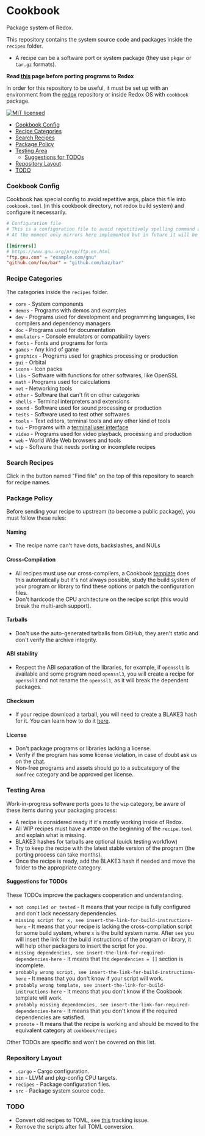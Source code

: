 # Cookbook

Package system of Redox.

This repository contains the system source code and packages inside the `recipes` folder.

- A recipe can be a software port or system package (they use `pkgar` or `tar.gz` formats).

**Read [this](https://doc.redox-os.org/book/porting-applications.html) page before porting programs to Redox**

In order for this repository to be useful, it must be set up with an environment
from the [redox](https://gitlab.redox-os.org/redox-os/redox) repository or inside Redox OS with `cookbook` package.

[![MIT licensed](https://img.shields.io/badge/license-MIT-blue.svg)](./LICENSE)

- [Cookbook Config](#cookbook-config)
- [Recipe Categories](#recipe-categories)
- [Search Recipes](#search-recipes)
- [Package Policy](#package-policy)
- [Testing Area](#testing-area)
    - [Suggestions for TODOs](#suggestions-for-todos)
- [Repository Layout](#repository-layout)
- [TODO](#todo)

### Cookbook Config

Cookbook has special config to avoid repetitive args, place this file into `cookbook.toml` (in this cookbook directory, not redox build system) and configure it necessarily.

```toml
# Configuration file
# This is a configuration file to avoid repetitively spelling command args.
# At the moment only mirrors here implemented but in future it will be expanded when scripts are rusted

[[mirrors]]
# https://www.gnu.org/prep/ftp.en.html
"ftp.gnu.com" = "example.com/gnu"
"github.com/foo/bar" = "github.com/baz/bar" 
```

### Recipe Categories

The categories inside the `recipes` folder.

- `core` - System components
- `demos` - Programs with demos and examples
- `dev` - Programs used for development and programming languages, like compilers and dependency managers
- `doc` - Programs used for documentation
- `emulators` - Console emulators or compatibility layers
- `fonts` - Fonts and programs for fonts
- `games` - Any kind of game
- `graphics` - Programs used for graphics processing or production
- `gui` - Orbital
- `icons` - Icon packs
- `libs` - Software with functions for other softwares, like OpenSSL
- `math` - Programs used for calculations
- `net` - Networking tools
- `other` - Software that can't fit on other categories
- `shells` - Terminal interpreters and extensions
- `sound` - Software used for sound processing or production
- `tests` - Software used to test other softwares
- `tools` - Text editors, terminal tools and any other kind of tools
- `tui` - Programs with a [terminal user interface](https://en.wikipedia.org/wiki/Text-based_user_interface)
- `video` - Programs used for video playback, processing and production
- `web` - World Wide Web browsers and tools
- `wip` - Software that needs porting or incomplete recipes

### Search Recipes

Click in the button named "Find file" on the top of this repository to search for recipe names.

### Package Policy

Before sending your recipe to upstream (to become a public package), you must follow these rules:

#### Naming

- The recipe name can't have dots, backslashes, and NULs

#### Cross-Compilation

- All recipes must use our cross-compilers, a Cookbook [template](https://doc.redox-os.org/book/porting-applications.html#templates) does this automatically but it's not always possible, study the build system of your program or library to find these options or patch the configuration files.
- Don't hardcode the CPU architecture on the recipe script (this would break the multi-arch support).

#### Tarballs

- Don't use the auto-generated tarballs from GitHub, they aren't static and don't verify the archive integrity.

#### ABI stability

- Respect the ABI separation of the libraries, for example, if `openssl1` is available and some program need `openssl3`, you will create a recipe for `openssl3` and not rename the `openssl1`, as it will break the dependent packages.

#### Checksum

- If your recipe download a tarball, you will need to create a BLAKE3 hash for it. You can learn how to do it [here](https://doc.redox-os.org/book/porting-applications.html#create-a-blake3-hash-for-your-recipe).

#### License

- Don't package programs or libraries lacking a license.
- Verify if the program has some license violation, in case of doubt ask us on the [chat](https://doc.redox-os.org/book/chat.html).
- Non-free programs and assets should go to a subcategory of the `nonfree` category and be approved per license.

### Testing Area

Work-in-progress software ports goes to the `wip` category, be aware of these items during your packaging process:

- A recipe is considered ready if it's mostly working inside of Redox.
- All WIP recipes must have a `#TODO` on the beginning of the `recipe.toml` and explain what is missing.
- BLAKE3 hashes for tarballs are optional (quick testing workflow)
- Try to keep the recipe with the latest stable version of the program (the porting process can take months).
- Once the recipe is ready, add the BLAKE3 hash if needed and move the folder to the appropriate category.

#### Suggestions for TODOs

These TODOs improve the packagers cooperation and understanding.

- `not compiled or tested` - It means that your recipe is fully configured and don't lack necessary dependencies.
- `missing script for x, see insert-the-link-for-build-instructions-here` - It means that your recipe is lacking the cross-compilation script for some build system, where `x` is the build system name. After `see` you will insert the link for the build instructions of the program or library, it will help other packagers to insert the script for you.
- `missing dependencies, see insert-the-link-for-required-dependencies-here` - It means that the `dependencies = []` section is incomplete.
- `probably wrong script, see insert-the-link-for-build-instructions-here` - It means that you don't know if your script will work.
- `probably wrong template, see insert-the-link-for-build-instructions-here` - It means that you don't know if the Cookbook template will work.
- `probably missing dependencies, see insert-the-link-for-required-dependencies-here` - It means that you don't know if the required dependencies are satisfied.
- `promote` - It means that the recipe is working and should be moved to the equivalent category at `cookbook/recipes`

Other TODOs are specific and won't be covered on this list.

### Repository Layout

- `.cargo` - Cargo configuration.
- `bin` - LLVM and pkg-config CPU targets.
- `recipes` - Package configuration files.
- `src` - Package system source code.

### TODO

- Convert old recipes to TOML, see [this](https://gitlab.redox-os.org/redox-os/cookbook/-/issues/174) tracking issue.
- Remove the scripts after full TOML conversion.
